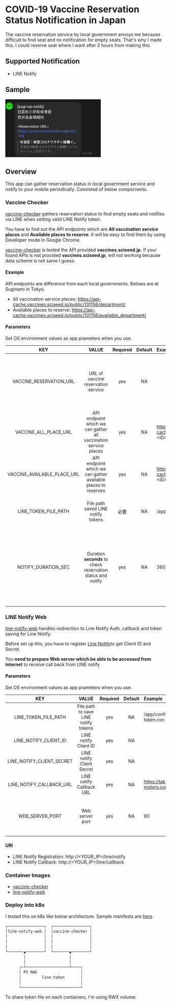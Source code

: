# COVID-19 Vaccine Reservation Status Notification in Japan
The vaccine reservation service by local government annoys me because difficult to find seat and no notification for empty seats. That's why I made this. I could reserve seat where I want after 2 hours from making this.

## Supported Notification
- LINE Notify

## Sample
<img src="docs/pics/line_notify_sample01.png" width="300px">

## Overview
This app can gather reservation status in local government service and notify to your mobile periodically. Consisted of below compornents.

### Vaccine Checker
[vaccine-checker](./vaccine-checker) gathers reservation status to find empty seats and notifies via LINE when setting valid LINE Notify token.

You have to find out the API endpoints which are **All vaccination service places** and **Available places to reserve**. It will be easy to find them by using Developer mode in Google Chrome.

[vaccine-checker](./vaccine-checker) is tested the API provided **vaccines.sciseed.jp**. If your found APIs is not provided **vaccines.sciseed.jp**, will not working because data scheme is not same I guess.


#### Example
API endpoints are difference from each local governments. Belows are at Suginami in Tokyo.

- All vaccination service places: https://api-cache.vaccines.sciseed.jp/public/131156/department/
- Available places to reserve: https://api-cache.vaccines.sciseed.jp/public/131156/available_department/

#### Parameters
Set OS environment values as app prameters when you use.

| KEY | VALUE | Required | Default | Example | Note |
| :---: | :---: | :---: | :---: | :--- | :---: |
| VACCINE\_RESERVATION\_URL | URL of vaccine reservation service | yes | NA |  | This URL will be used at bottom of notification message to be available to reserve quickly. |
| VACCINE\_ALL\_PLACE\_URL | API endpoint which we can gather all vaccination service places| yes | NA | https://api-cache.vaccines.sciseed.jp/public/\<ID\>/department/ |  |
| VACCINE\_AVAILABLE\_PLACE\_URL | API endpoint which we can gather available places to reserves | yes | NA | https://api-cache.vaccines.sciseed.jp/public/\<ID\>/available_department/ |  |
| LINE_TOKEN\_FILE\_PATH | File path saved LINE notify tokens | 必要 | NA | /app/config/line-token.conf | You should be same path as line-notify-web. |
| NOTIFY\_DURATION\_SEC | Duration **seconds** to check reservation status and notify | yes | NA | 3600 | To avoid high load, reload is not allowed by the reservation services. So use your common sense to set this value. lol |

### LINE Notify Web
[line-notify-web](./line-notify-web) handles redirection to Line Notify Auth, callback and token saving for Line Notify.

Before set up this, you have to register [Line Notify](https://notify-bot.line.me/ja/)to get Client ID and Secret.

You **need to prepare Web server which be able to be accessed from internet** to receive call back from LINE notify

#### Parameters
Set OS environment values as app prameters when you use.

| KEY | VALUE | Required | Default | Example | Note |
| :---: | :---: | :---: | :---: | :--- | :---: |
| LINE\_TOKEN\_FILE\_PATH |  File path to save LINE notify tokens | yes | NA | /app/config/line-token.con |  |
| LINE\_NOTIFY\_CLIENT\_ID | LINE notify Client ID | yes | NA |  |  |
| LINE\_NOTIFY\_CLIENT\_SECRET | LINE notify Client Secret | yes | NA |  |  |
| LINE\_NOTIFY\_CALLBACK\_URL | LINE notify Callback URL | yes | NA | https://tak-motors.com/callbac |  |
| WEB\_SERVER\_PORT | Web server port | yes | NA | 80 | Web server is used by redirection to LINE auth and Callback. |

#### URI
- LINE Notify Registration: http://\<YOUR_IP\>/line/notify
- LINE Notify Callback: http://\<YOUR_IP\>/line/callback

### Container Images
- [vaccine-checker](https://hub.docker.com/r/fideltak/vaccine-checker)
- [line-notify-web](https://hub.docker.com/r/fideltak/line-notify-web)

### Deploy into k8s
I tested this on k8s like below architecture. Sample manifests are [here](./k8s).

```
┌────────────────┐  ┌────────────────┐
│line-notify-web │  │vaccine-checker │
│                │  │                │
│                │  │                │
│                │  │                │
└───────▲────────┘  └───────▲────────┘
        │                   │
        │                   │
      ┌─┴───────────────────┴────┐
      │ PV RWX                   │
      │         line-token       │
      │                          │
      └──────────────────────────┘
```

To share token file on each containers, I'm using RWX volume.